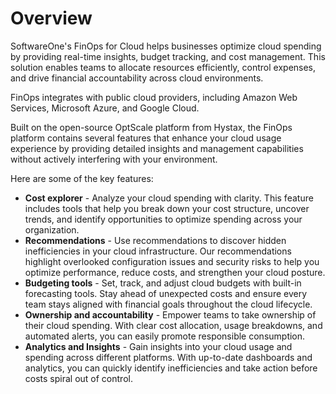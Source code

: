 # Overview

SoftwareOne's FinOps for Cloud helps businesses optimize cloud spending by providing real-time insights, budget tracking, and cost management. This solution enables teams to allocate resources efficiently, control expenses, and drive financial accountability across cloud environments.

FinOps integrates with public cloud providers, including Amazon Web Services, Microsoft Azure, and Google Cloud.

Built on the open-source OptScale platform from Hystax, the FinOps platform contains several features that enhance your cloud usage experience by providing detailed insights and management capabilities without actively interfering with your environment.

Here are some of the key features:

* **Cost explorer** - Analyze your cloud spending with clarity. This feature includes tools that help you break down your cost structure, uncover trends, and identify opportunities to optimize spending across your organization.
* **Recommendations** - Use recommendations to discover hidden inefficiencies in your cloud infrastructure. Our recommendations highlight overlooked configuration issues and security risks to help you optimize performance, reduce costs, and strengthen your cloud posture.
* **Budgeting tools** - Set, track, and adjust cloud budgets with built-in forecasting tools. Stay ahead of unexpected costs and ensure every team stays aligned with financial goals throughout the cloud lifecycle.
* **Ownership and accountability** - Empower teams to take ownership of their cloud spending. With clear cost allocation, usage breakdowns, and automated alerts, you can easily promote responsible consumption.
* **Analytics and Insights** - Gain insights into your cloud usage and spending across different platforms. With up-to-date dashboards and analytics, you can quickly identify inefficiencies and take action before costs spiral out of control.
